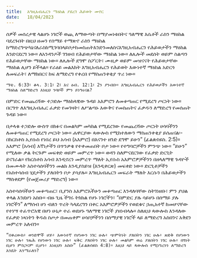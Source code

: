 ```yaml
---
title:  እግዚአብሔርን ማዕከል ያደረገ ሕይወት መኖር
date:   18/04/2023
---
```


ሰዎች መሰረታዊ ላልሆኑ ነገሮች ወጪ ለማውጣት በማያመነቱበትና ዓለማዊ እሴቶች ራስን ማዕከል ባደረጉበት በዚህ ዘመን የሰማይ ተማጽኖ ራስን ማዕከል ከማድረግጭካኔናለራስከሚገባበላይቦታከመስጠትእንድንመለስናእግዚአብሔርን የሕይወታችን ማዕከል እንድናደርግ ነው። ለአንዳንዶች ገንዘብ የሕይወታቸው ማዕከል ነው። ለሌሎች መደሰት ወይም ስልጣን የሕይወታቸው ማዕከል ነው። ለሌሎች ደግሞ ስፖርት፣ ሙዚቃ ወይም መዝናናት የሕይወታቸው ማዕከል ሊሆን ይችላል። የራዕይ መልእክት እግዚአብሔርን የሕይወት እውነተኛ ማዕከል አድርጎ ለመፍራት፣ ለማክበርና ከፍ ለማድረግ የቀረበ የማስጠንቀቂያ ጥሪ ነው።

`ማቴ. 6:33፣ ቆላ. 3:1፣ 2፤ እና ዕብ. 12:1፣ 2ን ያንብቡ። እግዚአብሔርን የሕይወታችን እውነተኛ ማዕከል ስለማድረግ እነዚህ ንባቦች ምን ይነግሩናል?`

በምድር የመጨረሻው ተጋድሎ ማዕከላዊው ጉዳይ አእምሮን ለመቆጣጠር የሚደረግ ጦርነት ነው። በርግጥ ለእግዚአብሔር ፈቃድ የመገዛት፣ ለሥልጣኑ እውቅና የመስጠትና ፈቃዱን ለማድረግ የመሰጠት ጉዳይ ነው።

በታላቁ ተጋድሎ ውስጥ በክፉና በመልካም መካከል የሚደረገው የመጨረሻው ጦርነት ሀሳባችንን ለመቆጣጠር የሚደረግ ጦርነት ነው። ሐዋርያው ጳውሎስ የሚከተለውን ማስጠንቀቂያ ይሰጠናል፡- በክርስቶስ ኢየሱስ የነበረ ይህ አሳብ (አእምሮ) በእናንተ ዘንድ ደግሞ ይሁን” (ፊልጵስዩስ. 2:5)። አእምሮ (አሳብ) እኛነታችን በጥንቃቄ የተቀመጠበት ቦታ ነው። የተግባሮቻችን ምንጭ ነው። “ይሁን” የሚለው ቃል ትርጉም መፍቀድ ወይም መምረጥ ነው። ወዳን ስለምናደርገው የፈቃድ ድርጊት ይናገራል። የክርስቶስ አሳብ እንዲኖረን መምረጥ ማለት ኢየሱስ አእምሮዎቻችንን በዘላለማዊ ጉዳዮች በመሙላት አስተሳሰባችንን መልክ እንዲያስይዝ (እንዲቀርጽ) መፍቀድ ነው። ድርጊቶቻችን የአስተሳሰብ ሂደታችን ያለበትን ቦታ ያሳያሉ። እግዚአብሔርን መፍራት ማለት እርሱን በሕይወታችን ማስቀደም (የመጀመሪያ ማድረግ) ነው።

አስተሳሰባችሁን መቆጣጠር፣ ቢያንስ አእምሮአችሁን መቆጣጠር እንዳለባቸው ስትገነዘቡ፣ ምን ያህል ቀላል እንደሆነ አስቡ። ብዙ ጊዜ ችግሩ ትክክል የሆኑ ነገሮችን፣ “በምድር ያሉ ሳይሆኑ በሰማይ ያሉ ነገሮችን” ለማሰብ ሆነ ብለን ጥረት ካላደረግን በቀር አእምሮዎቻችን የወደቁና ኃጢአተኛ ከመሆናቸው የተነሣ ተፈጥሮአዊ በሆነ ሁኔታ ተራ ወደሆኑ ዓለማዊ ነገሮች ያዘነብላሉ። ስለዚህ ጳውሎስ እንዳለው የፈቃድ ነጻነትን ቅዱስ ስጦታ በመጠቀም ሀሳቦቻችንን በሰማያዊ ነገሮች ላይ ለማድረግ አስበንና አቅደን መምረጥ አለብን።

`“በቀረውስ፥ ወንድሞች ሆይ፥ እውነተኛ የሆነውን ነገር ሁሉ፥ ጭምትነት ያለበትን ነገር ሁሉ፥ ጽድቅ የሆነውን ነገር ሁሉ፥ ንጹሕ የሆነውን ነገር ሁሉ፥ ፍቅር ያለበትን ነገር ሁሉ፥ መልካም ወሬ ያለበትን ነገር ሁሉ፥ በጎነት ቢሆን ምስጋናም ቢሆን፥ እነዚህን አስቡ” (ፊልጵስዩስ 4:8)። እዚህ ላይ ጳውሎስ የሚነግረንን ለማድረግ እንዴት እንማራለን?`